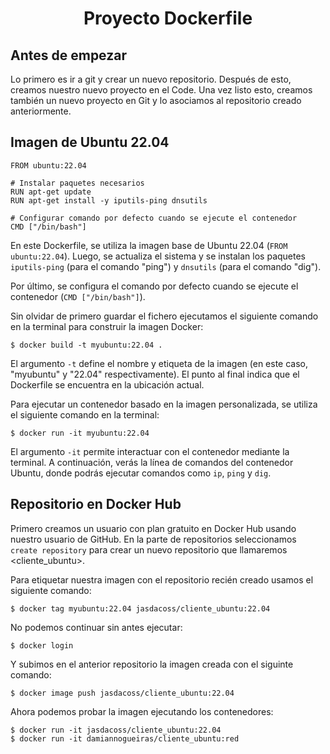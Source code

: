 <h1 align="center"> Proyecto Dockerfile </h1>

## Antes de empezar
Lo primero es ir a git y crear un nuevo repositorio. Después de esto, creamos nuestro nuevo proyecto en el Code. Una vez listo esto, creamos también un nuevo proyecto en Git y lo asociamos al repositorio creado anteriormente. 

## Imagen de Ubuntu 22.04
```
FROM ubuntu:22.04

# Instalar paquetes necesarios
RUN apt-get update
RUN apt-get install -y iputils-ping dnsutils

# Configurar comando por defecto cuando se ejecute el contenedor
CMD ["/bin/bash"]
```
En este Dockerfile, se utiliza la imagen base de Ubuntu 22.04 (`FROM ubuntu:22.04`). Luego, se actualiza el sistema y se instalan los paquetes `iputils-ping` (para el comando "ping") y `dnsutils` (para el comando "dig").

Por último, se configura el comando por defecto cuando se ejecute el contenedor (`CMD ["/bin/bash"]`).

Sin olvidar de primero guardar el fichero ejecutamos el siguiente comando en la terminal para construir la imagen Docker:

```
$ docker build -t myubuntu:22.04 .
```

El argumento `-t` define el nombre y etiqueta de la imagen (en este caso, "myubuntu" y "22.04" respectivamente). El punto al final indica que el Dockerfile se encuentra en la ubicación actual.

Para ejecutar un contenedor basado en la imagen personalizada, se utiliza el siguiente comando en la terminal:

```
$ docker run -it myubuntu:22.04
```

El argumento `-it` permite interactuar con el contenedor mediante la terminal. A continuación, verás la línea de comandos del contenedor Ubuntu, donde podrás ejecutar comandos como `ip`, `ping` y `dig`.

## Repositorio en Docker Hub
Primero creamos un usuario con plan gratuito en Docker Hub usando nuestro usuario de GitHub. En la parte de repositorios seleccionamos `create repository` para crear un nuevo repositorio que llamaremos <cliente_ubuntu>. 

Para etiquetar nuestra imagen con el repositorio recién creado usamos el siguiente comando:
```
$ docker tag myubuntu:22.04 jasdacoss/cliente_ubuntu:22.04
```

No podemos continuar sin antes ejecutar:
```
$ docker login
```

Y subimos en el anterior repositorio la imagen creada con el siguinte comando:
```
$ docker image push jasdacoss/cliente_ubuntu:22.04
```

Ahora podemos probar la imagen ejecutando los contenedores:
```
$ docker run -it jasdacoss/cliente_ubuntu:22.04
$ docker run -it damiannogueiras/cliente_ubuntu:red
```
